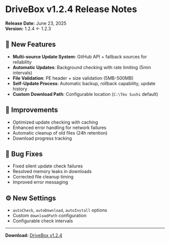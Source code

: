 # DriveBox v1.2.4 Release Notes

**Release Date:** June 23, 2025  
**Version:** 1.2.4 ← 1.2.3

## 🚀 New Features

- **Multi-source Update System**: GitHub API + fallback sources for reliability
- **Automatic Updates**: Background checking with rate limiting (5min intervals)
- **File Validation**: PE header + size validation (5MB-500MB)
- **Self-Update Process**: Automatic backup, rollback capability, update history
- **Custom Download Path**: Configurable location (`C:\Tèo Sushi` default)

## 🔧 Improvements

- Optimized update checking with caching
- Enhanced error handling for network failures
- Automatic cleanup of old files (24h retention)
- Download progress tracking

## 🐛 Bug Fixes

- Fixed silent update check failures
- Resolved memory leaks in downloads
- Corrected file cleanup timing
- Improved error messaging

## ⚙️ New Settings

- `autoCheck`, `autoDownload`, `autoInstall` options
- Custom `downloadPath` configuration
- Configurable check intervals

---

**Download:** [DriveBox v1.2.4](https://github.com/TeoSushi1014/drivebox/releases/tag/v1.2.4)

